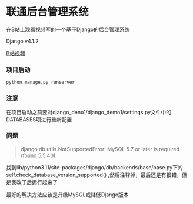 # 联通后台管理系统

在B站上观看视频写的一个基于Django的后台管理系统

Django v4.1.2

[B站视频](https://www.bilibili.com/video/BV1NL41157ph?p=1&vd_source=6e7590efd0665a54e4845faba48bdb57)



### 项目启动

```
python manage.py runserver
```



### 注意

在项目启动之前要对django_deno1/django_demo1/settings.py文件中的DATABASES项进行重新配置



### 问题

> django.db.utils.NotSupportedError: MySQL 5.7 or later is required (found 5.5.40)

找到lib/python3.11/site-packages/django/db/backends/base/base.py下的self.check_database_version_supported()  ,然后注释掉，最后还是有报错，但是我改了后运行起来了

最好的解决方法应该是升级MySQL或降低Django版本